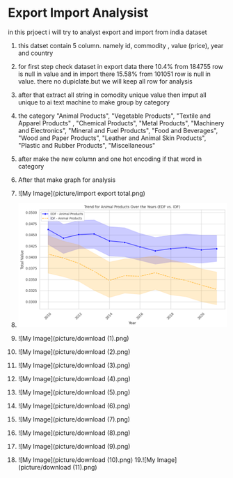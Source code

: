 # Export Import Analysist
in this prjoect i will try to analyst export and import from india dataset

1. this datset contain 5 column. namely id,  commodity , value (price), year and country
2. for first step check dataset in export data there 10.4% from 184755 row is null in value and in import there 15.58% from 101051 row is null in value. there no dupiclate.but we will keep all row for analysis
3. after that extract all string in comodity unique value then imput all unique to ai text machine to make group by category
4. the category
    "Animal Products",
    "Vegetable Products",
    "Textile and Apparel Products" ,
    "Chemical Products",    "Metal Products",
    "Machinery and Electronics",
    "Mineral and Fuel Products",
    "Food and Beverages",
    "Wood and Paper Products",
    "Leather and Animal Skin Products",
    "Plastic and Rubber Products",
    "Miscellaneous"
5.  after make the new column and one hot encoding if that word in category
6.  After that make graph for analysis
7.  ![My Image](picture/import export total.png)

8.  ![My Image](picture/download.png)
9.   ![My Image](picture/download (1).png)
10.    ![My Image](picture/download (2).png)
11. ![My Image](picture/download (3).png)
12.  ![My Image](picture/download (4).png)
13.   ![My Image](picture/download (5).png)
14.    ![My Image](picture/download (6).png)
15. ![My Image](picture/download (7).png)
16.  ![My Image](picture/download (8).png)
17.   ![My Image](picture/download (9).png)
18.    ![My Image](picture/download (10).png)
19.![My Image](picture/download (11).png)
